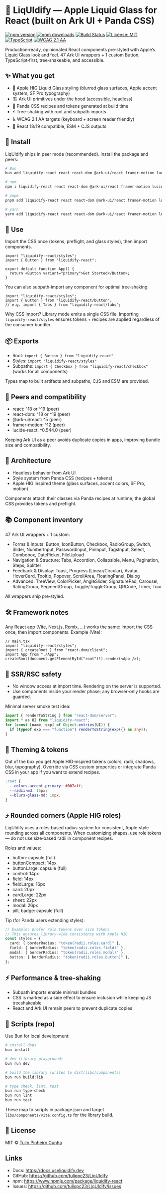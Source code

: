 # 🌊 LiqUIdify — Apple Liquid Glass for React (built on Ark UI + Panda CSS)

[![npm version](https://img.shields.io/npm/v/liquidify-react)](https://www.npmjs.com/package/liquidify-react)
[![npm downloads](https://img.shields.io/npm/dm/liquidify-react)](https://www.npmjs.com/package/liquidify-react)
[![Build Status](https://github.com/tuliopc23/LiqUIdify/actions/workflows/ci.yml/badge.svg)](https://github.com/tuliopc23/LiqUIdify/actions)
[![License: MIT](https://img.shields.io/badge/License-MIT-yellow.svg)](https://opensource.org/licenses/MIT)
[![TypeScript](https://img.shields.io/badge/%3C%2F%3E-TypeScript-%230074c1.svg)](http://www.typescriptlang.org/)
[![WCAG 2.1 AA](https://img.shields.io/badge/WCAG%202.1-AA%20Compliant-green)](https://www.w3.org/WAI/WCAG21/quickref/)

Production‑ready, opinionated React components pre‑styled with Apple’s Liquid Glass look and feel. 47 Ark UI wrappers + 1 custom Button, TypeScript‑first, tree‑shakeable, and accessible.

## ✨ What you get
- 🍎 Apple HIG Liquid Glass styling (blurred glass surfaces, Apple accent system, SF Pro typography)
- 🏗️ Ark UI primitives under the hood (accessible, headless)
- 🎨 Panda CSS recipes and tokens generated at build time
- ⚡ Tree‑shaking with root and subpath imports
- ♿ WCAG 2.1 AA targets (keyboard + screen reader friendly)
- 🔧 React 18/19 compatible, ESM + CJS outputs

## 🚀 Install

LiqUIdify ships in peer mode (recommended). Install the package and peers:

```bash
# Bun
bun add liquidify-react react react-dom @ark-ui/react framer-motion lucide-react

# npm
npm i liquidify-react react react-dom @ark-ui/react framer-motion lucide-react

# pnpm
pnpm add liquidify-react react react-dom @ark-ui/react framer-motion lucide-react

# yarn
yarn add liquidify-react react react-dom @ark-ui/react framer-motion lucide-react
```

## 🧩 Use

Import the CSS once (tokens, preflight, and glass styles), then import components.

```tsx
import "liquidify-react/styles";
import { Button } from "liquidify-react";

export default function App() {
  return <Button variant="primary">Get Started</Button>;
}
```

You can also subpath‑import any component for optimal tree‑shaking:

```tsx
import "liquidify-react/styles";
import { Button } from "liquidify-react/button";
// e.g. import { Tabs } from "liquidify-react/tabs";
```

Why CSS import? Library mode emits a single CSS file. Importing `liquidify-react/styles` ensures tokens + recipes are applied regardless of the consumer bundler.

## 📦 Exports

- Root: `import { Button } from "liquidify-react"`
- Styles: `import "liquidify-react/styles"`
- Subpaths: `import { Checkbox } from "liquidify-react/checkbox"` (works for all components)

Types map to built artifacts and subpaths, CJS and ESM are provided.

## 🔗 Peers and compatibility

- react: ^18 or ^19 (peer)
- react-dom: ^18 or ^19 (peer)
- @ark-ui/react: ^5 (peer)
- framer-motion: ^12 (peer)
- lucide-react: ^0.544.0 (peer)

Keeping Ark UI as a peer avoids duplicate copies in apps, improving bundle size and compatibility.

## 🧱 Architecture

- Headless behavior from Ark UI
- Style system from Panda CSS (recipes + tokens)
- Apple HIG inspired theme (glass surfaces, accent colors, SF Pro, motion)

Components attach their classes via Panda recipes at runtime; the global CSS provides tokens and preflight.

## 📚 Component inventory

47 Ark UI wrappers + 1 custom:

- Forms & Inputs: Button, IconButton, Checkbox, RadioGroup, Switch, Slider, NumberInput, PasswordInput, PinInput, TagsInput, Select, Combobox, DatePicker, FileUpload
- Navigation & Structure: Tabs, Accordion, Collapsible, Menu, Pagination, Steps, Splitter
- Feedback & Display: Toast, Progress (Linear/Circular), Avatar, HoverCard, Tooltip, Popover, ScrollArea, FloatingPanel, Dialog
- Advanced: TreeView, ColorPicker, AngleSlider, SignaturePad, Carousel, RatingGroup, SegmentGroup, Toggle/ToggleGroup, QRCode, Timer, Tour

All wrappers ship pre‑styled.

## 🛠️ Framework notes

Any React app (Vite, Next.js, Remix, …) works the same: import the CSS once, then import components. Example (Vite):

```tsx
// main.tsx
import "liquidify-react/styles";
import { createRoot } from "react-dom/client";
import App from "./App";
createRoot(document.getElementById("root")!).render(<App />);
```

## 🧪 SSR/RSC safety

- No window access at import time. Rendering on the server is supported.
- Use components inside your render phase; any browser‑only hooks are guarded.

Minimal server smoke test idea:

```ts
import { renderToString } from "react-dom/server";
import * as UI from "liquidify-react";
for (const [name, exp] of Object.entries(UI)) {
  if (typeof exp === "function") renderToString(exp({} as any));
}
```

## 🎨 Theming & tokens

Out of the box you get Apple HIG‑inspired tokens (colors, radii, shadows, blur, typography). Override via CSS custom properties or integrate Panda CSS in your app if you want to extend recipes.

```css
:root {
  --colors-accent-primary: #007aff;
  --radii-md: 16px;
  --blurs-glass-md: 10px;
}
```

## ⤴️ Rounded corners (Apple HIG roles)

LiqUIdify uses a roles‑based radius system for consistent, Apple‑style rounding across all components. When customizing shapes, use role tokens — do not use size‑based radii in component recipes.

Roles and values:
- button: capsule (full)
- buttonCompact: 14px
- buttonLarge: capsule (full)
- control: 14px
- field: 14px
- fieldLarge: 16px
- card: 20px
- cardLarge: 22px
- sheet: 22px
- modal: 26px
- pill, badge: capsule (full)

Tip (for Panda users extending styles):

```ts
// Example: prefer role tokens over size tokens
// This ensures library‑wide consistency with Apple HIG
const styles = {
  card: { borderRadius: "token(radii.roles.card)" },
  field: { borderRadius: "token(radii.roles.field)" },
  modal: { borderRadius: "token(radii.roles.modal)" },
  button: { borderRadius: "token(radii.roles.button)" },
};
```

## ⚡ Performance & tree‑shaking

- Subpath imports enable minimal bundles
- CSS is marked as a side effect to ensure inclusion while keeping JS treeshakeable
- React and Ark UI remain peers to prevent duplicate copies

## 🧰 Scripts (repo)

Use Bun for local development:

```bash
# install deps
bun install

# dev (library playground)
bun run dev

# build the library (writes to dist/libs/components)
bun run build:lib

# type check, lint, test
bun run type-check
bun run lint
bun run test
```

These map to scripts in package.json and target `libs/components/vite.config.ts` for the library build.

## 📄 License

MIT © [Tulio Pinheiro Cunha](https://tuliocunha.dev)

## Links

- Docs: https://docs.useliquidify.dev
- GitHub: https://github.com/tuliopc23/LiqUIdify
- npm: https://www.npmjs.com/package/liquidify-react
- Issues: https://github.com/tuliopc23/LiqUIdify/issues
